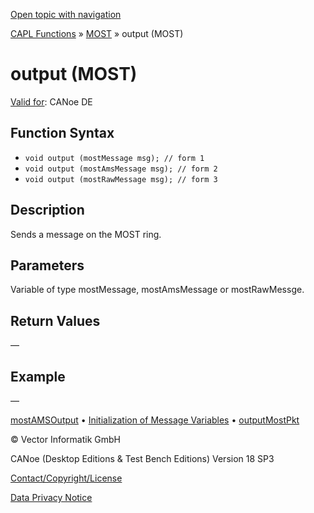 [Open topic with navigation](../../../../../CANoeDEFamily.htm#Topics/CAPLFunctions/MOST/Functions/CAPLfunctionMOSToutput.md)

[CAPL Functions](../../CAPLfunctions.md) » [MOST](../CAPLfunctionsMOSTOverview.md) » output (MOST)

# output (MOST)

[Valid for](../../../Shared/FeatureAvailability.md):  CANoe DE

## Function Syntax

- `void output (mostMessage msg); // form 1`
- `void output (mostAmsMessage msg); // form 2`
- `void output (mostRawMessage msg); // form 3`

## Description

Sends a message on the MOST ring.

## Parameters

Variable of type mostMessage, mostAmsMessage or mostRawMessge.

## Return Values

—

## Example

—

[mostAMSOutput](CAPLfunctionMOSTAmsOutput.md) • [Initialization of Message Variables](../CAPLfunctionsMOSTInitializationMessageVariables.md) • [outputMostPkt](CAPLfunctionMOSTOutputMostPkt.md)

© Vector Informatik GmbH

CANoe (Desktop Editions & Test Bench Editions) Version 18 SP3

[Contact/Copyright/License](../../../Shared/ContactCopyrightLicense.md)

[Data Privacy Notice](https://www.vector.com/int/en/company/get-info/privacy-policy/)
